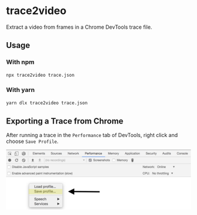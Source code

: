 # trace2video

Extract a video from frames in a Chrome DevTools trace file.

## Usage

### With npm

```sh
npx trace2video trace.json
```

### With yarn

```sh
yarn dlx trace2video trace.json
```

## Exporting a Trace from Chrome

After running a trace in the `Performance` tab of DevTools, right click and choose `Save Profile`.

![devtools screenshot](devtools-export.png)
